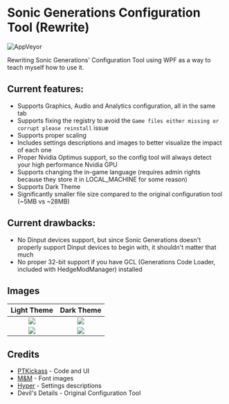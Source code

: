# Sonic Generations Configuration Tool (Rewrite)
![AppVeyor](https://ci.appveyor.com/api/projects/status/rexeqgearff4a119?svg=true)

Rewriting Sonic Generations' Configuration Tool using WPF as a way to teach myself how to use it.

## Current features:

- Supports Graphics, Audio and Analytics configuration, all in the same tab
- Supports fixing the registry to avoid the `Game files either missing or corrupt please reinstall` issue
- Supports proper scaling
- Includes settings descriptions and images to better visualize the impact of each one
- Proper Nvidia Optimus support, so the config tool will always detect your high performance Nvidia GPU
- Supports changing the in-game language (requires admin rights because they store it in LOCAL_MACHINE for some reason)
- Supports Dark Theme
- Significantly smaller file size compared to the original configuration tool (~5MB vs ~28MB)

## Current drawbacks:
- No Dinput devices support, but since Sonic Generations doesn't properly support Dinput devices to begin with, it shouldn't matter that much
- No proper 32-bit support if you have GCL (Generations Code Loader, included with HedgeModManager) installed

## Images
Light Theme            |  Dark Theme
:-------------------------:|:-------------------------:
![](https://raw.githubusercontent.com/PTKickass/GenerationsConfigTool_Rewrite/main/Images/Config.png)  |  ![](https://raw.githubusercontent.com/PTKickass/GenerationsConfigTool_Rewrite/main/Images/Config_Dark.png)
![](https://raw.githubusercontent.com/PTKickass/GenerationsConfigTool_Rewrite/main/Images/Input.png)  |  ![](https://raw.githubusercontent.com/PTKickass/GenerationsConfigTool_Rewrite/main/Images/Input_Dark.png)

## Credits
- [PTKickass](https://github.com/PTKickass) - Code and UI
- [M&M](https://github.com/ActualMandM) - Font images
- [Hyper](https://github.com/HyperBE32) - Settings descriptions
- Devil's Details - Original Configuration Tool
